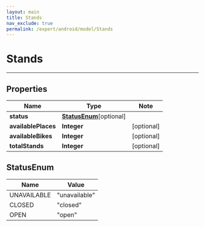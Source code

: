 ```yaml
---
layout: main
title: Stands
nav_exclude: true
permalink: /expert/android/model/Stands
---
```


# Stands

---

## Properties

Name | Type | Note
---- | ---- | ----
**status** | [**StatusEnum**](#StatusEnum)[optional] 
**availablePlaces** | **Integer** | [optional] 
**availableBikes** | **Integer** | [optional] 
**totalStands** | **Integer** | [optional] 

## StatusEnum
Name | Value
---- | -----
UNAVAILABLE | &quot;unavailable&quot;
CLOSED | &quot;closed&quot;
OPEN | &quot;open&quot;

